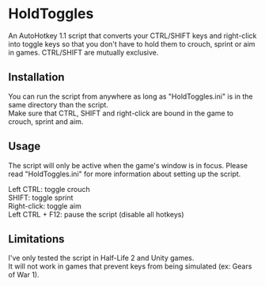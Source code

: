 # HoldToggles
An AutoHotkey 1.1 script that converts your CTRL/SHIFT keys and right-click into toggle keys so that you don't have to hold them to crouch, sprint or aim in games. CTRL/SHIFT are mutually exclusive.

## Installation

You can run the script from anywhere as long as "HoldToggles.ini" is in the same directory than the script.  
Make sure that CTRL, SHIFT and right-click are bound in the game to crouch, sprint and aim.

## Usage

The script will only be active when the game's window is in focus. Please read "HoldToggles.ini" for more information about setting up the script.

Left CTRL: toggle crouch  
SHIFT: toggle sprint  
Right-click: toggle aim  
Left CTRL + F12: pause the script (disable all hotkeys)  

## Limitations

I've only tested the script in Half-Life 2 and Unity games.  
It will not work in games that prevent keys from being simulated (ex: Gears of War 1).
